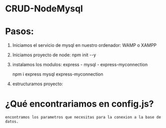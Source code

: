 # CRUD-NodeMysql

# Pasos:
  
  1. Iniciamos el servicio de mysql en nuestro ordenador: WAMP o XAMPP
  2. Iniciamos proyecto de node: npm init --y
  3. instalamos los modulos: express - mysql - express-myconnection
     
     npm i express mysql express-myconnection
     
  4. estructuramos proyecto:
  
 # ¿Qué encontrariamos en config.js?
 
    encontramos los parametros que necesitas para la conexion a la base de datos.
    
    
     
